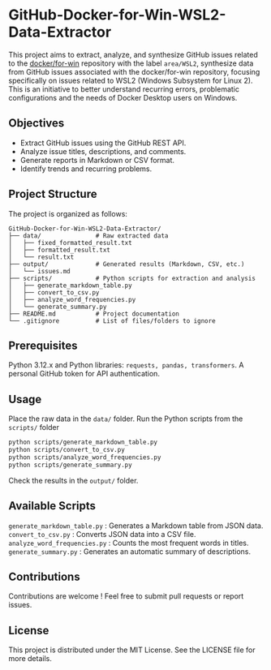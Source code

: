 # GitHub-Docker-for-Win-WSL2-Data-Extractor

This project aims to extract, analyze, and synthesize GitHub issues related to the [docker/for-win](https://github.com/docker/for-win) repository with the label `area/WSL2`, synthesize data from GitHub issues associated with the docker/for-win repository, focusing specifically on issues related to WSL2 (Windows Subsystem for Linux 2). This is an initiative to better understand recurring errors, problematic configurations and the needs of Docker Desktop users on Windows.

## Objectives
- Extract GitHub issues using the GitHub REST API.
- Analyze issue titles, descriptions, and comments.
- Generate reports in Markdown or CSV format.
- Identify trends and recurring problems.

## Project Structure
The project is organized as follows:

```plaintext
GitHub-Docker-for-Win-WSL2-Data-Extractor/
├── data/               # Raw extracted data
│   ├── fixed_formatted_result.txt
│   ├── formatted_result.txt
│   └── result.txt
├── output/             # Generated results (Markdown, CSV, etc.)
│   └── issues.md
├── scripts/            # Python scripts for extraction and analysis
│   ├── generate_markdown_table.py
│   ├── convert_to_csv.py
│   ├── analyze_word_frequencies.py
│   └── generate_summary.py
├── README.md           # Project documentation
└── .gitignore          # List of files/folders to ignore
```

## Prerequisites
Python 3.12.x and
Python libraries: ```requests, pandas, transformers```.
A personal GitHub token for API authentication.

## Usage
Place the raw data in the ```data/``` folder.
Run the Python scripts from the ```scripts/``` folder

```bash
python scripts/generate_markdown_table.py
python scripts/convert_to_csv.py
python scripts/analyze_word_frequencies.py
python scripts/generate_summary.py
```
Check the results in the ```output/``` folder.

## Available Scripts
```generate_markdown_table.py``` : Generates a Markdown table from JSON data.
```convert_to_csv.py``` : Converts JSON data into a CSV file.
```analyze_word_frequencies.py``` : Counts the most frequent words in titles.
```generate_summary.py``` : Generates an automatic summary of descriptions.

## Contributions
Contributions are welcome ! Feel free to submit pull requests or report issues.

## License
This project is distributed under the MIT License. See the LICENSE file for more details.
